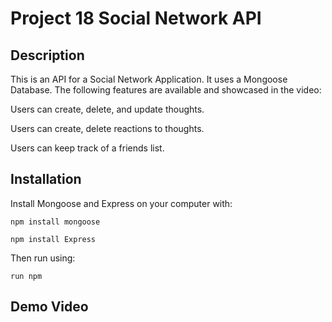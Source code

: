 # Project 18 Social Network API

## Description

This is an API for a Social Network Application. It uses a Mongoose Database. The following features are available and showcased in the video:

Users can create, delete, and update thoughts. 


Users can create, delete reactions to thoughts.


Users can keep track of a friends list.

## Installation

Install Mongoose and Express on your computer with:

`npm install mongoose`

`npm install Express`

Then run using:

`run npm `


## Demo Video

